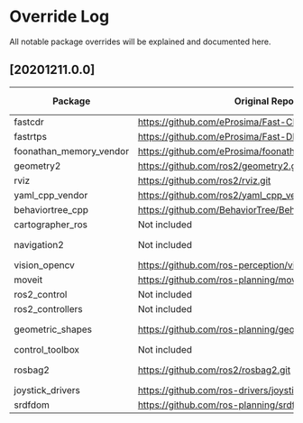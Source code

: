 # Override Log
All notable package overrides will be explained and documented here.

## [20201211.0.0]
| Package | Original Repo                          |Original Version| Override Repo                          | Override Branch/Version/Commit | Reason                                            |
|---------|----------------------------------------|----------------|----------------------------------------|------------------|---------------------------------------------------|
| fastcdr |https://github.com/eProsima/Fast-CDR.git|    1.0.13      |https://github.com/eProsima/Fast-CDR.git|     v1.0.13      |Appending a "v" to maintain consistency with GitHub|
| fastrtps|https://github.com/eProsima/Fast-DDS.git|     2.0.2      |https://github.com/eProsima/Fast-DDS.git|     v2.0.2       |Appending a "v" to maintain consistency with GitHub|
| foonathan_memory_vendor |https://github.com/eProsima/foonathan_memory_vendor.git|    1.0.0      |https://github.com/eProsima/foonathan_memory_vendor.git|     v1.0.0      |Appending a "v" to maintain consistency with GitHub|
| geometry2|https://github.com/ros2/geometry2.git|     0.13.11      |https://github.com/ms-iot/geometry2.git|     windows/0.13.11     |Added a workaround for NO_ERROR name collision|
| rviz|https://github.com/ros2/rviz.git|     8.2.3      |https://github.com/ms-iot/rviz.git|     windows/8.2.3   |Clean up Ogre, add symbol visibility to interactive marker |
|yaml_cpp_vendor|https://github.com/ros2/yaml_cpp_vendor.git|     7.0.2      |https://github.com/ros2/yaml_cpp_vendor.git|     b11d00fbbe2cd8c8888f8c11ff172e84fdea9adc      |Use system installed yaml-cpp 0.6 if available |
| behaviortree_cpp |https://github.com/BehaviorTree/BehaviorTree.CPP.git|     3.5.6      |https://github.com/ms-iot/BehaviorTree.CPP.git|     windows/3.5.6       |Fix type comparison and export symbols|
| cartographer_ros |Not included |     N/A      |https://github.com/ms-iot/cartographer_ros.git|     1.0.9001/windows    | Not included in foxy.repos, its being included because its universally used|
| navigation2 |Not included |     N/A      |https://github.com/ms-iot/navigation2.git|     windows/0.4.5    |Fixing tests and port fixes including type changes and making sleep functionality compatible with windows|
| vision_opencv |https://github.com/ros-perception/vision_opencv.git |  2.2.1   |https://github.com/ms-iot/vision_opencv.git|     windows/2.2.1    |Fixes for windows such as install location and boost version |
| moveit |https://github.com/ros-planning/moveit2.git |  2.2.1   |https://github.com/ros-planning/moveit2.git|  cdd25871fe0519f1869e42490c1f801e55d1e8db  |Window fixes are upstream (july 28)but not in latest tag. |
| ros2_control |Not included |  N/A  |https://github.com/ros-controls/ros2_control.git|  0.8.0  |Not included in foxy.repos, this is the latest tag |
| ros2_controllers |Not included |  N/A  |https://github.com/ros-controls/ros2_controllers.git|  0.5.0   |Not in foxy.repos, 0.5.0 is latest version and has Windows fixes |
| geometric_shapes |https://github.com/ros-planning/geometric_shapes.git |  2.1.0  |https://github.com/ros-planning/geometric_shapes.git|  2e809db4377ed99f598480e4b3b48471ff3c0667    |Windows fix is upstream but not included in version 2.1.0, override is pinned to a later commit until next release|
| control_toolbox |Not included |  N/A  |https://github.com/ros-controls/control_toolbox.git|  2.0.2   |Not included in foxy.repos, required for building moveit2 |
| rosbag2 |https://github.com/ros2/rosbag2.git |  0.3.8  |https://github.com/ms-iot/rosbag2.git|  windows/0.3.8  |Changed patch to git apply to build on Windows, fix is upstream but not in tag: https://github.com/ros2/rosbag2/commit/759ec2768455d4f36e4692ca2c06f682ba6d44ae|
| joystick_drivers |https://github.com/ros-drivers/joystick_drivers.git |  3.0.0  |https://github.com/ms-iot/joystick_drivers.git|  windows/3.0.0  |Added colcon ignore for wiimote package because of the missing bluetooth dependency |
| srdfdom | https://github.com/ros-planning/srdfdom.git | 2.0.2 | https://github.com/ros-planning/srdfdom.git | cadab16ca1ecf93e29ecb5b8e14505ccae080ebb | Windows fixes not in 2.0.2 can remove override in future release |
